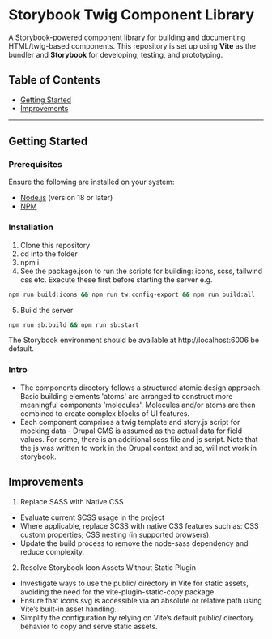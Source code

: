 # Storybook Twig Component Library

A Storybook-powered component library for building and documenting HTML/twig-based components. This repository is set up using **Vite** as the bundler and **Storybook** for developing, testing, and prototyping.

## Table of Contents
- [Getting Started](#getting-started)
- [Improvements](#improvements)

---

## Getting Started

### Prerequisites
Ensure the following are installed on your system:
- [Node.js](https://nodejs.org) (version 18 or later)
- [NPM](https://npmjs.com)

### Installation
1. Clone this repository
2. cd into the folder
3. npm i
4. See the package.json to run the scripts for building: icons, scss, tailwind css etc. Execute these first before starting the server e.g.
```bash
npm run build:icons && npm run tw:config-export && npm run build:all
```
5. Build the server 
```bash
npm run sb:build && npm run sb:start
```
The Storybook environment should be available at http://localhost:6006 be default.


### Intro
- The components directory follows a structured atomic design approach. Basic building elements 'atoms' are arranged to construct more meaningful components 'molecules'. Molecules and/or atoms are then combined to create complex blocks of UI features.
- Each component comprises a twig template and story.js script for mocking data - Drupal CMS is assumed as the actual data for field values. For some, there is an additional scss file and js script. Note that the js was written to work in the Drupal context and so, will not work in storybook.


## Improvements
1. Replace SASS with Native CSS
- Evaluate current SCSS usage in the project
- Where applicable, replace SCSS with native CSS features such as: CSS custom properties; CSS nesting (in supported browsers).
- Update the build process to remove the node-sass dependency and reduce complexity.

2. Resolve Storybook Icon Assets Without Static Plugin
- Investigate ways to use the public/ directory in Vite for static assets, avoiding the need for the vite-plugin-static-copy package.
- Ensure that icons.svg is accessible via an absolute or relative path using Vite’s built-in asset handling.
- Simplify the configuration by relying on Vite’s default public/ directory behavior to copy and serve static assets.